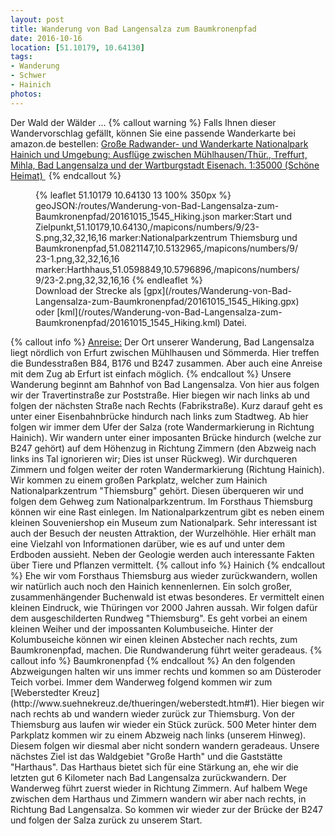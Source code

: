 ```yaml
---
layout: post
title: Wanderung von Bad Langensalza zum Baumkronenpfad
date: 2016-10-16
location: [51.10179, 10.64130]
tags:
- Wanderung
- Schwer
- Hainich
photos:
---
```

Der Wald der Wälder ...
{% callout warning %}
Falls Ihnen dieser Wandervorschlag gefällt, können Sie eine passende Wanderkarte bei amazon.de bestellen:
<a rel="nofollow" href="https://www.amazon.de/Radwander--Wanderkarte-Nationalpark-Hainich-Umgebung/dp/3895911194/ref=as_li_ss_tl?ie=UTF8&qid=1472928918&sr=8-1&keywords=wanderkarte+hainich&linkCode=ll1&tag=thueringergip-21&linkId=b66bbc5cdd67505a7e90502ee600e820
">Große Radwander- und Wanderkarte Nationalpark Hainich und Umgebung: Ausflüge zwischen Mühlhausen/Thür., Treffurt, Mihla, Bad Langensalza und der Wartburgstadt Eisenach. 1:35000 (Schöne Heimat) </a><img src="http://ir-de.amazon-adsystem.com/e/ir?t=thueringergip-21&l=as2&o=3&a=1472928918" width="1" height="1" border="0" alt="" style="border:none !important; margin:0px !important;" />
{% endcallout %}
<figure>
{% leaflet 51.10179 10.64130 13 100% 350px %}
geoJSON:/routes/Wanderung-von-Bad-Langensalza-zum-Baumkronenpfad/20161015_1545_Hiking.json
marker:Start und Zielpunkt,51.10179,10.64130,/mapicons/numbers/9/23-S.png,32,32,16,16
marker:Nationalparkzentrum Thiemsburg und Baumkronenpfad,51.0821147,10.5132965,/mapicons/numbers/9/23-1.png,32,32,16,16
marker:Harthhaus,51.0598849,10.5796896,/mapicons/numbers/9/23-2.png,32,32,16,16
{% endleaflet %}
<figcaption>Download der Strecke als [gpx](/routes/Wanderung-von-Bad-Langensalza-zum-Baumkronenpfad/20161015_1545_Hiking.gpx) oder [kml](/routes/Wanderung-von-Bad-Langensalza-zum-Baumkronenpfad/20161015_1545_Hiking.kml) Datei.</figcaption></figure>
<!-- more -->
{% callout info %}
<u>Anreise:</u> Der Ort unserer Wanderung, Bad Langensalza liegt nördlich von Erfurt zwischen Mühlhausen und Sömmerda. Hier treffen die Bundesstraßen B84, B176 und B247 zusammen. Aber auch eine Anreise mit dem Zug ab Erfurt ist einfach möglich.
{% endcallout %}
Unsere Wanderung beginnt am Bahnhof von Bad Langensalza. Von hier aus folgen wir der Travertinstraße zur Poststraße. Hier biegen wir nach links ab und folgen der nächsten Straße nach Rechts (Fabrikstraße). Kurz darauf geht es unter einer Eisenbahnbrücke hindurch nach links zum Stadtweg. Ab hier folgen wir immer dem Ufer der Salza (rote Wandermarkierung in Richtung Hainich). Wir wandern unter einer imposanten Brücke hindurch (welche zur B247 gehört) auf dem Höhenzug in Richtung Zimmern (den Abzweig nach links ins Tal ignorieren wir; Dies ist unser Rückweg).
Wir durchqueren Zimmern und folgen weiter der roten Wandermarkierung (Richtung Hainich).
Wir kommen zu einem großen Parkplatz, welcher zum Hainich Nationalparkzentrum "Thiemsburg" gehört. Diesen überqueren wir und folgen dem Gehweg zum Nationalparkzentrum. Im Forsthaus Thiemsburg können wir eine Rast einlegen. Im Nationalparkzentrum gibt es neben einem kleinen Souveniershop ein Museum zum Nationalpark. Sehr interessant ist auch der Besuch der neusten Attraktion, der Wurzelhöhle. Hier erhält man eine Vielzahl von Informationen darüber, wie es auf und unter dem Erdboden aussieht. Neben der Geologie werden auch interessante Fakten über Tiere und Pflanzen vermittelt.
{% callout info %}
Hainich
{% endcallout %}
Ehe wir vom Forsthaus Thiemsburg aus wieder zurückwandern, wollen wir natürlich auch noch den Hainich kennenlernen. Ein solch großer, zusammenhängender Buchenwald ist etwas besonderes. Er vermittelt einen kleinen Eindruck, wie Thüringen vor 2000 Jahren aussah.
Wir folgen dafür dem ausgeschilderten Rundweg "Thiemsburg". Es geht vorbei an einem kleinen Weiher und der impossanten Kolumbuseiche. Hinter der Kolumbuseiche können wir einen kleinen Abstecher nach rechts, zum Baumkronenpfad, machen. Die Rundwanderung führt weiter geradeaus.
{% callout info %}
Baumkronenpfad
{% endcallout %}
An den folgenden Abzweigungen halten wir uns immer rechts und kommen so am Düsteroder Teich vorbei. Immer dem Wanderweg folgend kommen wir zum [Weberstedter Kreuz](http://www.suehnekreuz.de/thueringen/weberstedt.htm#1). Hier biegen wir nach rechts ab und wandern wieder zurück zur Thiemsburg.
Von der Thiemsburg aus laufen wir wieder ein Stück zurück. 500 Meter hinter dem Parkplatz kommen wir zu einem Abzweig nach links (unserem Hinweg). Diesem folgen wir diesmal aber nicht sondern wandern geradeaus. Unsere nächstes Ziel ist das Waldgebiet "Große Harth" und die Gaststätte "Harthaus".
Das Harthaus bietet sich für eine Stärkung an, ehe wir die letzten gut 6 Kilometer nach Bad Langensalza zurückwandern. Der Wanderweg führt zuerst wieder in Richtung Zimmern. Auf halbem Wege zwischen dem Harthaus und Zimmern wandern wir aber nach rechts, in Richtung Bad Langensalza. So kommen wir wieder zur der Brücke der B247 und folgen der Salza zurück zu unserem Start.
